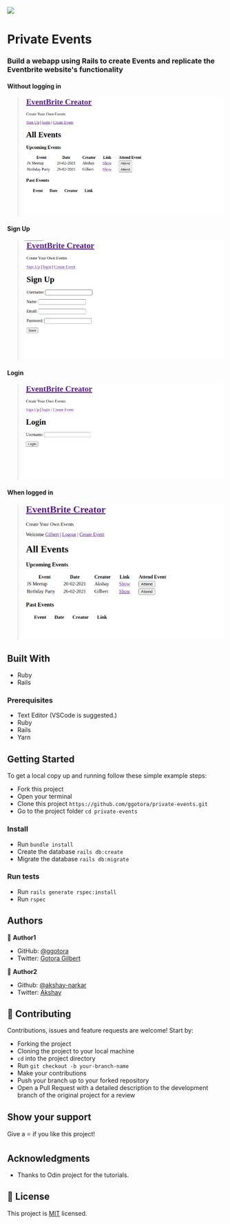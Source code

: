 ![](https://img.shields.io/badge/Microverse-blueviolet)

# Private Events

### Build a webapp using Rails to create Events and replicate the Eventbrite website's functionality

#### Without logging in

> ![screenshot](membersonly.png)

#### Sign Up

> ![screenshot](sign_up.png)

#### Login

> ![screenshot](login.png)

#### When logged in

> ![screenshot](member.png)

## Built With

- Ruby
- Rails

### Prerequisites

- Text Editor (VSCode is suggested.)
- Ruby
- Rails
- Yarn

## Getting Started

To get a local copy up and running follow these simple example steps:

- Fork this project
- Open your terminal
- Clone this project `https://github.com/ggotora/private-events.git`
- Go to the project folder `cd private-events`

### Install

- Run `bundle install`
- Create the database `rails db:create`
- Migrate the database `rails db:migrate`

### Run tests

- Run `rails generate rspec:install`
- Run `rspec`

## Authors

👤 **Author1**

- GitHub: [@ggotora](https://github.com/ggotora)
- Twitter: [Gotora Gilbert](https://www.twitter.com/gotora_gilbert)

👤 **Author2**

- Github: [@akshay-narkar](https://github.com/akshay-narkar)
- Twitter: [Akshay](https://www.twitter.com/akidoit)

## 🤝 Contributing

Contributions, issues and feature requests are welcome! Start by:

- Forking the project
- Cloning the project to your local machine
- `cd` into the project directory
- Run `git checkout -b your-branch-name`
- Make your contributions
- Push your branch up to your forked repository
- Open a Pull Request with a detailed description to the development branch of the original project for a review

## Show your support

Give a ⭐️ if you like this project!

## Acknowledgments

- Thanks to Odin project for the tutorials.

## 📝 License

This project is [MIT](LICENSE) licensed.
